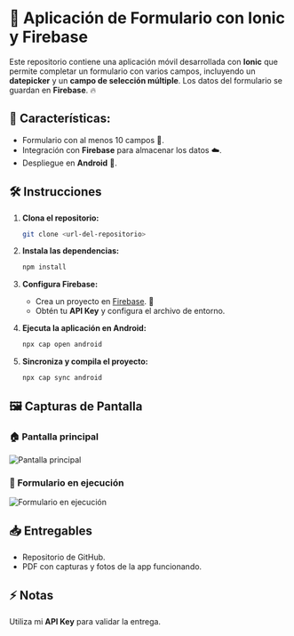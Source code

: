 # 📱 Aplicación de Formulario con Ionic y Firebase

Este repositorio contiene una aplicación móvil desarrollada con **Ionic** que permite completar un formulario con varios campos, incluyendo un **datepicker** y un **campo de selección múltiple**. Los datos del formulario se guardan en **Firebase**. 🔥

## 🚀 Características:
- Formulario con al menos 10 campos 📝.
- Integración con **Firebase** para almacenar los datos ☁️.
- Despliegue en **Android** 📱.

## 🛠️ Instrucciones

1. **Clona el repositorio:**
    ```bash
    git clone <url-del-repositorio>
    ```

2. **Instala las dependencias:**
    ```bash
    npm install
    ```

3. **Configura Firebase:**
    - Crea un proyecto en [Firebase](https://firebase.google.com/). 🎉
    - Obtén tu **API Key** y configura el archivo de entorno.

4. **Ejecuta la aplicación en Android:**
    ```bash
    npx cap open android
    ```

5. **Sincroniza y compila el proyecto:**
    ```bash
    npx cap sync android
    ```

## 🖼️ Capturas de Pantalla

### 🏠 Pantalla principal

![Pantalla principal](ruta/a/tu/imagen1.png)

### 📝 Formulario en ejecución

![Formulario en ejecución](ruta/a/tu/imagen2.png)

## 📥 Entregables

- Repositorio de GitHub.
- PDF con capturas y fotos de la app funcionando.

## ⚡ Notas

Utiliza mi **API Key** para validar la entrega.


